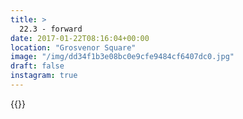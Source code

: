 ```yaml
---
title: >
  22.3 - forward
date: 2017-01-22T08:16:04+00:00
location: "Grosvenor Square"
image: "/img/dd34f1b3e08bc0e9cfe9484cf6407dc0.jpg"
draft: false
instagram: true
---
```


{{<photo src="/img/dd34f1b3e08bc0e9cfe9484cf6407dc0.jpg">}}
